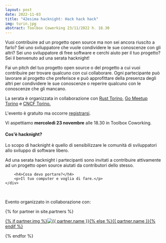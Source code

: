 ```yaml
---
layout: post
date: 2022-11-03
title: "42esima hacknight: Hack hack hack"
img: turin.jpg
abstract: Toolbox Coworking 23/11/2022 h. 18.30
---
```


<div class="row">
    <div class="col-lg-12">
    <p>Vuoi contribuire ad un progetto open source ma non sei ancora riuscito a farlo? Sei uno sviluppatore che vuole condividere le sue conoscenze con gli altri? Sei uno sviluppatore di free software e cerchi aiuto per il tuo progetto? Sei il benvenuto ad una serata hacknight!</p>
<p>Fai un pitch del tuo progetto open source o del progetto a cui vuoi contribuire per trovare qualcuno con cui collaborare. Ogni partecipante può lavorare al progetto che preferisce e può approfittare della presenza degli altri per condividere le sue conoscenze o reperire qualcuno con le conoscenze che gli mancano.</p>
<p>La serata è organizzata in collaborazione con <a href="https://t.me/torinorust">Rust Torino</a>, 
<a href="https://www.meetup.com/it-IT/golang-torino/">Go Meetup Torino</a> e <a href="https://community.cncf.io/torino/">CNCF Torino.</a></p>
        <p>L'evento è gratuito ma occorre <a href="https://tohacknight-2211.eventbrite.it/" target="_blank" title="Registrati all'evento">registrarsi</a>.</p>
        <p>Vi aspettiamo <strong>mercoledì 23 novembre</strong> alle 18.30 in Toolbox Coworking.</p>
    </div>
</div>

<div class="row">
    <div class="col-lg-12">
        <h4>Cos'è hacknight?</h4>
        <p>Lo scopo di hacknight è quello di sensibilizzare le comunità di sviluppatori allo sviluppo di software libero.</p>
        <p>Ad una serata hacknight i partecipanti sono invitati a contribuire attivamente ad un progetto open source aiutati da contributori dello stesso.</p>

        <h4>Cosa devo portare?</h4>
        <p>Il tuo computer e voglia di fare.</p>
    </div>
</div>

<div class="row">
    <div class="col-lg-12">
        <p><br></p>
        <p>Evento organizzato in collaborazione con:</p>
        {% for partner in site.partners %}
            <p><a href="{{ partner.url }}" target="_blank">{% if partner.img %}<img src="{{ partner.img }}" alt="{{ partner.name }}">{% else %}{{ partner.name }}{% endif %}</a></p>
        {% endfor %}
    </div>
</div>
